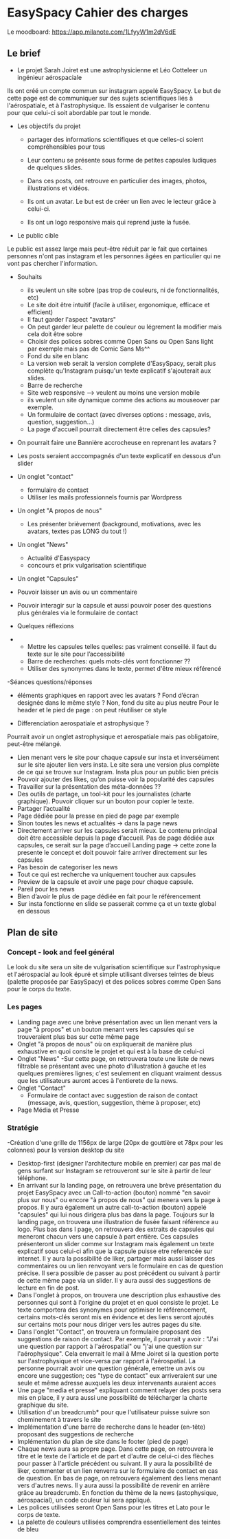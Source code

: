 # EasySpacy Cahier des charges

Le moodboard: https://app.milanote.com/1LfyyW1m2dV6dE

## Le brief
- Le projet
Sarah Joiret est une astrophysicienne et Léo Cotteleer un ingénieur aérospaciale

Ils ont créé un compte commun sur instagram appelé EasySpacy.
Le but de cette page est de communiquer sur des sujets scientifiques liés à l'aérospatiale, et à l'astrophysique. Ils essaient de vulgariser le contenu pour que celui-ci soit abordable par tout le monde.

- Les objectifs du projet

     - partager des informations scientifiques et que celles-ci soient compréhensibles pour tous

    - Leur contenu se présente sous forme de petites capsules ludiques de quelques slides.

    - Dans ces posts, ont retrouve en particulier des images, photos, illustrations et vidéos.

    - Ils ont un avatar. Le but est de créer un lien avec le lecteur grâce à celui-ci.

    - Ils ont un logo responsive mais qui reprend juste la fusée.

- Le public cible

Le public est assez large mais peut-être réduit par le fait que certaines personnes n'ont pas instagram et les personnes âgées en particulier qui ne vont pas chercher l'information.

- Souhaits
  
  - ils veulent un site sobre (pas trop de couleurs, ni de fonctionnalités, etc)
  - Le site doit être intuitif (facile à utiliser, ergonomique, efficace et efficient)
  - Il faut garder l'aspect "avatars"
  - On peut garder leur palette de couleur ou légrement la modifier mais cela doit être sobre
  - Choisir des polices sobres comme Open Sans ou Open Sans light par exemple mais pas de Comic Sans Ms^^
  - Fond du site en blanc
  - La version web serait la version complete d'EasySpacy, serait plus complète qu'Instagram puisqu'un texte explicatif s'ajouterait aux slides.
  - Barre de recherche
  - Site web responsive --> veulent au moins une version mobile
  - ils veulent un site dynamique comme des actions au mouseover par exemple.
  - Un formulaire de contact (avec diverses options : message, avis, question, suggestion...)
  - La page d'accueil pourrait directement être celles des capsules?
- On pourrait faire une Bannière accrocheuse en reprenant les avatars ?
- Les posts seraient acccompagnés d'un texte explicatif en dessous d'un slider
- Un onglet "contact"
  - formulaire de contact
  - Utiliser les mails professionnels fournis par Wordpress
- Un onglet "A propos de nous"
  - Les présenter brièvement (background, motivations, avec les avatars, textes pas LONG du tout !)
- Un onglet "News"
  - Actualité d'Easyspacy
  - concours et prix vulgarisation scientifique
- Un onglet "Capsules"
- Pouvoir laisser un avis ou un commentaire
- Pouvoir interagir sur la capsule et aussi pouvoir poser des questions plus générales via le formulaire de contact

- Quelques réflexions
-
  - Mettre les capsules telles quelles: pas vraiment conseillé. il faut du texte sur le site pour l’accessibilité
  - Barre de recherches: quels mots-clés vont fonctionner ??
  - Utiliser des synonymes dans le texte, permet d'être mieux référencé

-Séances questions/réponses

  - éléments graphiques en rapport avec les avatars ? Fond d’écran designée dans le même style ?
  Non, fond du site au plus neutre
  Pour le header et le pied de page : on peut réutiliser ce style

  - Differenciation aerospatiale et astrophysique ?
  
Pourrait avoir un onglet astrophysique et aerospatiale mais pas obligatoire, peut-être mélangé.

- Lien menant vers le site pour chaque capsule sur insta et  inverséùment sur le site ajouter lien vers insta. Le site sera une version plus complète de ce qui se trouve sur Instagram. Insta plus pour un public bien précis
- Pouvoir ajouter des likes, qu’on puisse voir la popularité des capsules
- Travailler sur la présentation des méta-données ??
- Des outils de partage, un tool-kit pour les  journalistes (charte graphique). Pouvoir cliquer sur un bouton pour copier le texte.
- Partager l’actualité
- Page dédiée pour la presse en pied de page par exemple
- Sinon toutes les news et actualités -> dans la page news
- Directement arriver sur les capsules serait mieux. Le contenu principal doit être accessible depuis la page d’accueil. Pas de page dédiée aux capsules, ce serait sur la page d’accueil
Landing page -> cette zone la presente le concept et doit pouvoir faire arriver directement sur les capsules
- Pas besoin de categoriser les news
- Tout ce qui est recherche va uniquement toucher aux capsules
- Preview de la capsule et avoir une page pour chaque capsule.
- Pareil pour les news
- Bien d’avoir le plus de page dédiée en fait pour le référencement
- Sur insta fonctionne en slide se passerait comme ça et un texte global en dessous

## Plan de site
### Concept - look and feel général
Le look du site sera un site de vulgarisation scientifique sur l'astrophysique et l'aérospacial au look épuré et simple utilisant diverses teintes de bleus (palette proposée par EasySpacy) et des polices sobres comme Open Sans pour le corps du texte.

### Les pages
- Landing page avec une brève présentation avec un lien menant vers la page "à propos" et un bouton menant vers les capsules qui se trouveraient plus bas sur cette même page
- Onglet "à propos de nous" où on expliquerait de manière plus exhaustive en quoi consite le projet et qui est à la base de celui-ci
- Onglet "News"
  -Sur cette page, on retrouvera toute une liste de news filtrable se présentant avec une photo d'illustration à gauche et les quelques premières lignes; c'est seulement en cliquant vraiment dessus que les utilisateurs auront acces à l'entierete de la news.
- Onglet "Contact"
  - Formulaire de contact avec suggestion de raison de contact (message, avis, question, suggestion, thème à proposer, etc)
- Page Média et Presse

### Stratégie
-Création d'une grille de 1156px de large (20px de gouttière et 78px pour les colonnes) pour la version desktop du site
- Desktop-first (designer l'architecture mobile en premier) car pas mal de gens surfant sur Instagram se retrouveront sur le site à partir de leur téléphone.
- En arrivant sur la landing page, on retrouvera une brève présentation du projet EasySpacy avec un Call-to-action (bouton) nommé "en savoir plus sur nous" ou encore "à propos de nous" qui menera vers la page à propos. Il y aura également un autre call-to-action (bouton) appelé "capsules" qui lui nous dirigera plus bas dans la page. Toujours sur la landing page, on trouvera une illustration de fusée faisant référence au logo. Plus bas dans l page, on retrouvera des extraits de capsules qui meneront chacun vers une capsule à part entière. Ces capsules présenteront un slider comme sur Instagram mais également un texte explicatif sous celui-ci afin que la capsule puisse etre referencée sur internet. Il y aura la possibilité de liker, partager mais aussi laisser des commentaires ou un lien renvoyant vers le formulaire en cas de question précise. Il sera possible de passer au post précédent ou suivant à partir de cette même page via un slider. Il y aura aussi des suggestions de lecture en fin de post.
- Dans l'onglet à propos, on trouvera une description plus exhaustive des personnes qui sont à l'origine du projet et en quoi consiste le projet. Le texte comportera des synonymes pour optimiser le référencement, certains mots-clés seront mis en évidence et des liens seront ajoutés sur certains mots pour nous diriger vers les autres pages du site.
- Dans l'onglet "Contact", on trouvera un formulaire proposant des suggestions de raison de contact. Par exemple, il pourrait y avoir : "J'ai une question par rapport à l'aérospatial" ou "j'ai une question sur l'aérophysique". Cela enverrait le mail à Mme Joiret si la question porte sur l'astrophysique et vice-versa par rapport à l'aérospatial. La personne pourrait avoir une question générale, emettre un avis ou encore une suggestion; ces "type de contact" eux arriveraient sur une seule et même adresse auxquels les deux intervenants auraient acces
- Une page "media et presse" expliquant comment relayer des posts sera mis en place, il y aura aussi une possibilité de télécharger la charte graphique du site.
- Utilisation d'un breadcrumb* pour que l'utilisateur puisse suivre son cheminement à travers le site
- Implémentation d'une barre de recherche dans le header (en-tête) proposant des suggestions de recherche
- Implémentation du plan de site dans le footer (pied de page)
- Chaque news aura sa propre page. Dans cette page, on retrouvera le titre et le texte de l'article et de part et d'autre de celui-ci des flèches pour passer à l'article précédent ou suivant. Il y aura la possibilité de liker, commenter et un lien renverra sur le formulaire de contact en cas de question. En bas de page, on retrouvera également des liens menant vers d'autres news. Il y aura aussi la possibilité de revenir en arrière grâce au breadcrumb. En fonction du thème de la news (astophysique, aérospacial), un code couleur lui sera appliqué.
- Les polices utilisées seront Open Sans pour les titres et Lato pour le corps de texte.
- La palette de couleurs utilisées comprendra essentiellement des teintes de bleu



